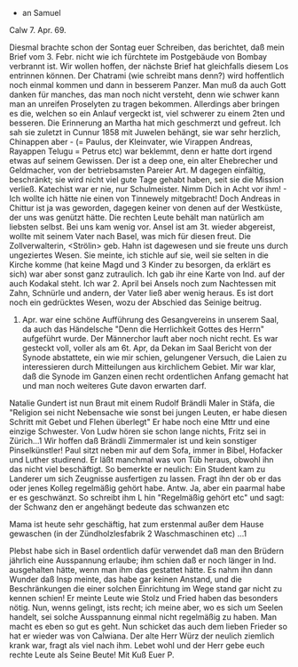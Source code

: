 + an Samuel

 Calw 7. Apr. 69.

Diesmal brachte schon der Sontag euer Schreiben, das berichtet, daß mein Brief vom 3. Febr. nicht wie ich fürchtete im Postgebäude von Bombay verbrannt ist. Wir wollen hoffen, der nächste Brief hat gleichfalls diesem Los entrinnen können. Der Chatrami (wie schreibt mans denn?) wird hoffentlich noch einmal kommen und dann in besserem Panzer. Man muß da auch Gott danken für manches, das man noch nicht versteht, denn wie schwer kann man an unreifen Proselyten zu tragen bekommen. Allerdings aber bringen es die, welchen so ein Anlauf vergeckt ist, viel schwerer zu einem 2ten und besseren. Die Erinnerung an Martha hat mich geschmerzt und gefreut. Ich sah sie zuletzt in Cunnur 1858 mit Juwelen behängt, sie war sehr herzlich, Chinappen aber - (= Paulus, der Kleinvater, wie Virappen Andreas, Rayappen Telugu = Petrus etc) war beklemmt, denn er hatte dort irgend etwas auf seinem Gewissen. Der ist a deep one, ein alter Ehebrecher und Geldmacher, von der betriebsamsten Pareier Art. M dagegen einfältig, beschränkt; sie wird nicht viel gute Tage gehabt haben, seit sie die Mission verließ. Katechist war er nie, nur Schulmeister. Nimm Dich in Acht vor ihm! - Ich wollte ich hätte nie einen von Tinnewely mitgebracht! Doch Andreas in Chittur ist ja was geworden, dagegen keiner von denen auf der Westküste, der uns was genützt hätte. Die rechten Leute behält man natürlich am liebsten selbst. 
Bei uns kam wenig vor. Ansel ist am 3t. wieder abgereist, wollte mit seinem Vater nach Basel, was mich für diesen freut. Die Zollverwalterin, <Strölin> geb. Hahn ist dagewesen und sie freute uns durch ungeziertes Wesen. Sie meinte, ich stichle auf sie, weil sie selten in die Kirche komme (hat keine Magd und 3 Kinder zu besorgen, da erklärt es sich) war aber sonst ganz zutraulich. Ich gab ihr eine Karte von Ind. auf der auch Kodakal steht. 
Ich war 2. April bei Ansels noch zum Nachtessen mit Zahn, Schnürle und andern, der Vater ließ aber wenig heraus. Es ist dort noch ein gedrücktes Wesen, wozu der Abschied das Seinige beitrug.

1. Apr. war eine schöne Aufführung des Gesangvereins in unserem Saal, da auch das Händelsche "Denn die Herrlichkeit Gottes des Herrn" aufgeführt wurde. Der Männerchor lauft aber noch nicht recht. Es war gesteckt voll, voller als am 6t. Apr, da Dekan im Saal Bericht von der Synode abstattete, ein wie mir schien, gelungener Versuch, die Laien zu interessieren durch Mitteilungen aus kirchlichem Gebiet. Mir war klar, daß die Synode im Ganzen einen recht ordentlichen Anfang gemacht hat und man noch weiteres Gute davon erwarten darf.

Natalie Gundert ist nun Braut mit einem Rudolf Brändli Maler in Stäfa, die "Religion sei nicht Nebensache wie sonst bei jungen Leuten, er habe diesen Schritt mit Gebet und Flehen überlegt" Er habe noch eine Mttr und eine einzige Schwester. Von Ludw hören sie schon lange nichts, Fritz sei in Zürich...1 Wir hoffen daß Brändli Zimmermaler ist und kein sonstiger Pinselkünstler! Paul sitzt neben mir auf dem Sofa, immer in Bibel, Hofacker und Luther studirend. Er läßt manchmal was von Tüb heraus, obwohl ihn das nicht viel beschäftigt. So bemerkte er neulich: Ein Student kam zu Landerer um sich Zeugnisse ausfertigen zu lassen. Fragt ihn der ob er das oder jenes Kolleg regelmäßig gehört habe. Antw. Ja, aber ein paarmal habe er es geschwänzt. So schreibt ihm L hin "Regelmäßig gehört etc" und sagt: der Schwanz den er angehängt bedeute das schwanzen etc

Mama ist heute sehr geschäftig, hat zum erstenmal außer dem Hause gewaschen (in der Zündholzlesfabrik 2 Waschmaschinen etc) ...1

Plebst habe sich in Basel ordentlich dafür verwendet daß man den Brüdern jährlich eine Ausspannung erlaube; ihm schien daß er noch länger in Ind. ausgehalten hätte, wenn man ihm das gestattet hätte. Es nahm ihn dann Wunder daß Insp meinte, das habe gar keinen Anstand, und die Beschränkungen die einer solchen Einrichtung im Wege stand gar nicht zu kennen schien! Er meinte Leute wie Stolz und Fried haben das besonders nötig. Nun, wenns gelingt, ists recht; ich meine aber, wo es sich um Seelen handelt, sei solche Ausspannung einmal nicht regelmäßig zu haben. Man macht es eben so gut es geht. Nun schicket das auch dem lieben Frieder so hat er wieder was von Calwiana. Der alte Herr Würz der neulich ziemlich krank war, fragt als viel nach ihm. Lebet wohl und der Herr gebe euch rechte Leute als Seine Beute! 
 Mit Kuß Euer P.
